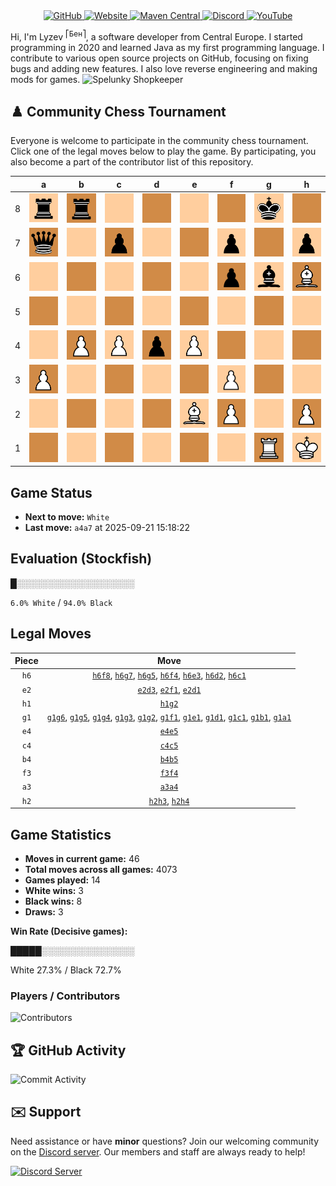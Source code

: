 <div align="center">
    <a href="https://github.com/Lyzev">
        <img src="https://wsrv.nl/?url=https://cdn.jsdelivr.net/npm/@intergrav/devins-badges@3.2.0/assets/cozy-minimal/available/github_vector.svg&w=64&h=64" alt="GitHub">
    </a>
    <a href="https://lyzev.dev">
        <img src="https://wsrv.nl/?url=https://cdn.jsdelivr.net/npm/@intergrav/devins-badges@3.2.0/assets/cozy-minimal/documentation/website_vector.svg&w=64&h=64" alt="Website">
    </a>
    <a href="https://central.sonatype.com/namespace/dev.lyzev.api">
        <img src="https://wsrv.nl/?url=https://cdn.jsdelivr.net/npm/@intergrav/devins-badges@3.2.0/assets/cozy-minimal/available/maven-central_vector.svg&w=64&h=64" alt="Maven Central">
    </a>
    <a href="https://lyzev.dev/discord">
        <img src="https://wsrv.nl/?url=https://cdn.jsdelivr.net/npm/@intergrav/devins-badges@3/assets/cozy-minimal/social/discord-plural_vector.svg&w=64&h=64" alt="Discord">
    </a>
    <a href="https://www.youtube.com/@lyzev">
        <img src="https://wsrv.nl/?url=https://cdn.jsdelivr.net/npm/@intergrav/devins-badges@3.2.0/assets/cozy-minimal/social/youtube-singular_vector.svg&w=64&h=64" alt="YouTube">
    </a>
</div>

[//]: # (23, 08 Mon 2021, 20:00:00)

Hi, I'm Lyzev <sup>⎡Бен⎤</sup>, a software developer from Central Europe. I started programming in 2020 and learned Java as my first programming language. I contribute to various open source projects on GitHub, focusing on fixing bugs and adding new features. I also love reverse engineering and making mods for games. ![Spelunky Shopkeeper](https://static.wikia.nocookie.net/spelunky/images/c/cd/Shopkeeper_HD.png/revision/latest/scale-to-height-down/18)

## :chess_pawn: Community Chess Tournament

Everyone is welcome to participate in the community chess tournament.
Click one of the legal moves below to play the game. By participating, you also become a part of the contributor list of this repository.

|   | a | b | c | d | e | f | g | h |
|---|---|---|---|---|---|---|---|---|
| 8 | ![r](chess/assets/img/light/black/tower.svg) | ![r](chess/assets/img/dark/black/tower.svg) | ![Square](chess/assets/img/light/square.svg) | ![Square](chess/assets/img/dark/square.svg) | ![Square](chess/assets/img/light/square.svg) | [![Square](chess/assets/img/dark/square.svg)](https://github.com/Lyzev/Lyzev/issues/new?title=chess%7Ch6f8&body=Click+%27Create%27+to+submit+this+move.) | ![k](chess/assets/img/light/black/king.svg) | ![Square](chess/assets/img/dark/square.svg) |
| 7 | ![q](chess/assets/img/dark/black/queen.svg) | ![Square](chess/assets/img/light/square.svg) | ![p](chess/assets/img/dark/black/pawn.svg) | ![Square](chess/assets/img/light/square.svg) | ![Square](chess/assets/img/dark/square.svg) | ![p](chess/assets/img/light/black/pawn.svg) | [![Square](chess/assets/img/dark/square.svg)](https://github.com/Lyzev/Lyzev/issues/new?title=chess%7Ch6g7&body=Click+%27Create%27+to+submit+this+move.) | ![p](chess/assets/img/light/black/pawn.svg) |
| 6 | ![Square](chess/assets/img/light/square.svg) | ![Square](chess/assets/img/dark/square.svg) | ![Square](chess/assets/img/light/square.svg) | ![Square](chess/assets/img/dark/square.svg) | ![Square](chess/assets/img/light/square.svg) | ![p](chess/assets/img/dark/black/pawn.svg) | [![b](chess/assets/img/light/black/bishop.svg)](https://github.com/Lyzev/Lyzev/issues/new?title=chess%7Cg1g6&body=Click+%27Create%27+to+submit+this+move.) | ![B](chess/assets/img/dark/white/bishop.svg) |
| 5 | ![Square](chess/assets/img/dark/square.svg) | [![Square](chess/assets/img/light/square.svg)](https://github.com/Lyzev/Lyzev/issues/new?title=chess%7Cb4b5&body=Click+%27Create%27+to+submit+this+move.) | [![Square](chess/assets/img/dark/square.svg)](https://github.com/Lyzev/Lyzev/issues/new?title=chess%7Cc4c5&body=Click+%27Create%27+to+submit+this+move.) | ![Square](chess/assets/img/light/square.svg) | [![Square](chess/assets/img/dark/square.svg)](https://github.com/Lyzev/Lyzev/issues/new?title=chess%7Ce4e5&body=Click+%27Create%27+to+submit+this+move.) | ![Square](chess/assets/img/light/square.svg) | ![Square](chess/assets/img/dark/square.svg) | ![Square](chess/assets/img/light/square.svg) |
| 4 | [![Square](chess/assets/img/light/square.svg)](https://github.com/Lyzev/Lyzev/issues/new?title=chess%7Ca3a4&body=Click+%27Create%27+to+submit+this+move.) | ![P](chess/assets/img/dark/white/pawn.svg) | ![P](chess/assets/img/light/white/pawn.svg) | ![p](chess/assets/img/dark/black/pawn.svg) | ![P](chess/assets/img/light/white/pawn.svg) | ![Square](chess/assets/img/dark/square.svg) | [![Square](chess/assets/img/light/square.svg)](https://github.com/Lyzev/Lyzev/issues/new?title=chess%7Cg1g4&body=Click+%27Create%27+to+submit+this+move.) | [![Square](chess/assets/img/dark/square.svg)](https://github.com/Lyzev/Lyzev/issues/new?title=chess%7Ch2h4&body=Click+%27Create%27+to+submit+this+move.) |
| 3 | ![P](chess/assets/img/dark/white/pawn.svg) | ![Square](chess/assets/img/light/square.svg) | ![Square](chess/assets/img/dark/square.svg) | [![Square](chess/assets/img/light/square.svg)](https://github.com/Lyzev/Lyzev/issues/new?title=chess%7Ce2d3&body=Click+%27Create%27+to+submit+this+move.) | [![Square](chess/assets/img/dark/square.svg)](https://github.com/Lyzev/Lyzev/issues/new?title=chess%7Ch6e3&body=Click+%27Create%27+to+submit+this+move.) | ![P](chess/assets/img/light/white/pawn.svg) | [![Square](chess/assets/img/dark/square.svg)](https://github.com/Lyzev/Lyzev/issues/new?title=chess%7Cg1g3&body=Click+%27Create%27+to+submit+this+move.) | [![Square](chess/assets/img/light/square.svg)](https://github.com/Lyzev/Lyzev/issues/new?title=chess%7Ch2h3&body=Click+%27Create%27+to+submit+this+move.) |
| 2 | ![Square](chess/assets/img/light/square.svg) | ![Square](chess/assets/img/dark/square.svg) | ![Square](chess/assets/img/light/square.svg) | [![Square](chess/assets/img/dark/square.svg)](https://github.com/Lyzev/Lyzev/issues/new?title=chess%7Ch6d2&body=Click+%27Create%27+to+submit+this+move.) | ![B](chess/assets/img/light/white/bishop.svg) | ![P](chess/assets/img/dark/white/pawn.svg) | ![Square](chess/assets/img/light/square.svg) | ![P](chess/assets/img/dark/white/pawn.svg) |
| 1 | [![Square](chess/assets/img/dark/square.svg)](https://github.com/Lyzev/Lyzev/issues/new?title=chess%7Cg1a1&body=Click+%27Create%27+to+submit+this+move.) | [![Square](chess/assets/img/light/square.svg)](https://github.com/Lyzev/Lyzev/issues/new?title=chess%7Cg1b1&body=Click+%27Create%27+to+submit+this+move.) | ![Square](chess/assets/img/dark/square.svg) | ![Square](chess/assets/img/light/square.svg) | [![Square](chess/assets/img/dark/square.svg)](https://github.com/Lyzev/Lyzev/issues/new?title=chess%7Cg1e1&body=Click+%27Create%27+to+submit+this+move.) | ![Square](chess/assets/img/light/square.svg) | ![R](chess/assets/img/dark/white/tower.svg) | ![K](chess/assets/img/light/white/king.svg) |

## Game Status

- **Next to move:** `White`
- **Last move:** `a4a7` at 2025-09-21 15:18:22

## Evaluation (Stockfish)

█░░░░░░░░░░░░░░░░░░░

`6.0% White` / `94.0% Black`

## Legal Moves

| **Piece** | **Move** |
|:---------:|:--------:|
| `h6` | [`h6f8`](https://github.com/Lyzev/Lyzev/issues/new?title=chess%7Ch6f8&body=Click+%27Create%27+to+submit+this+move.), [`h6g7`](https://github.com/Lyzev/Lyzev/issues/new?title=chess%7Ch6g7&body=Click+%27Create%27+to+submit+this+move.), [`h6g5`](https://github.com/Lyzev/Lyzev/issues/new?title=chess%7Ch6g5&body=Click+%27Create%27+to+submit+this+move.), [`h6f4`](https://github.com/Lyzev/Lyzev/issues/new?title=chess%7Ch6f4&body=Click+%27Create%27+to+submit+this+move.), [`h6e3`](https://github.com/Lyzev/Lyzev/issues/new?title=chess%7Ch6e3&body=Click+%27Create%27+to+submit+this+move.), [`h6d2`](https://github.com/Lyzev/Lyzev/issues/new?title=chess%7Ch6d2&body=Click+%27Create%27+to+submit+this+move.), [`h6c1`](https://github.com/Lyzev/Lyzev/issues/new?title=chess%7Ch6c1&body=Click+%27Create%27+to+submit+this+move.) |
| `e2` | [`e2d3`](https://github.com/Lyzev/Lyzev/issues/new?title=chess%7Ce2d3&body=Click+%27Create%27+to+submit+this+move.), [`e2f1`](https://github.com/Lyzev/Lyzev/issues/new?title=chess%7Ce2f1&body=Click+%27Create%27+to+submit+this+move.), [`e2d1`](https://github.com/Lyzev/Lyzev/issues/new?title=chess%7Ce2d1&body=Click+%27Create%27+to+submit+this+move.) |
| `h1` | [`h1g2`](https://github.com/Lyzev/Lyzev/issues/new?title=chess%7Ch1g2&body=Click+%27Create%27+to+submit+this+move.) |
| `g1` | [`g1g6`](https://github.com/Lyzev/Lyzev/issues/new?title=chess%7Cg1g6&body=Click+%27Create%27+to+submit+this+move.), [`g1g5`](https://github.com/Lyzev/Lyzev/issues/new?title=chess%7Cg1g5&body=Click+%27Create%27+to+submit+this+move.), [`g1g4`](https://github.com/Lyzev/Lyzev/issues/new?title=chess%7Cg1g4&body=Click+%27Create%27+to+submit+this+move.), [`g1g3`](https://github.com/Lyzev/Lyzev/issues/new?title=chess%7Cg1g3&body=Click+%27Create%27+to+submit+this+move.), [`g1g2`](https://github.com/Lyzev/Lyzev/issues/new?title=chess%7Cg1g2&body=Click+%27Create%27+to+submit+this+move.), [`g1f1`](https://github.com/Lyzev/Lyzev/issues/new?title=chess%7Cg1f1&body=Click+%27Create%27+to+submit+this+move.), [`g1e1`](https://github.com/Lyzev/Lyzev/issues/new?title=chess%7Cg1e1&body=Click+%27Create%27+to+submit+this+move.), [`g1d1`](https://github.com/Lyzev/Lyzev/issues/new?title=chess%7Cg1d1&body=Click+%27Create%27+to+submit+this+move.), [`g1c1`](https://github.com/Lyzev/Lyzev/issues/new?title=chess%7Cg1c1&body=Click+%27Create%27+to+submit+this+move.), [`g1b1`](https://github.com/Lyzev/Lyzev/issues/new?title=chess%7Cg1b1&body=Click+%27Create%27+to+submit+this+move.), [`g1a1`](https://github.com/Lyzev/Lyzev/issues/new?title=chess%7Cg1a1&body=Click+%27Create%27+to+submit+this+move.) |
| `e4` | [`e4e5`](https://github.com/Lyzev/Lyzev/issues/new?title=chess%7Ce4e5&body=Click+%27Create%27+to+submit+this+move.) |
| `c4` | [`c4c5`](https://github.com/Lyzev/Lyzev/issues/new?title=chess%7Cc4c5&body=Click+%27Create%27+to+submit+this+move.) |
| `b4` | [`b4b5`](https://github.com/Lyzev/Lyzev/issues/new?title=chess%7Cb4b5&body=Click+%27Create%27+to+submit+this+move.) |
| `f3` | [`f3f4`](https://github.com/Lyzev/Lyzev/issues/new?title=chess%7Cf3f4&body=Click+%27Create%27+to+submit+this+move.) |
| `a3` | [`a3a4`](https://github.com/Lyzev/Lyzev/issues/new?title=chess%7Ca3a4&body=Click+%27Create%27+to+submit+this+move.) |
| `h2` | [`h2h3`](https://github.com/Lyzev/Lyzev/issues/new?title=chess%7Ch2h3&body=Click+%27Create%27+to+submit+this+move.), [`h2h4`](https://github.com/Lyzev/Lyzev/issues/new?title=chess%7Ch2h4&body=Click+%27Create%27+to+submit+this+move.) |

## Game Statistics

- **Moves in current game:** 46
- **Total moves across all games:** 4073
- **Games played:** 14
- **White wins:** 3
- **Black wins:** 8
- **Draws:** 3

**Win Rate (Decisive games):**

█████░░░░░░░░░░░░░░░

White 27.3% / Black 72.7%


### Players / Contributors
![Contributors](https://readme-contribs.as93.net/contributors/Lyzev/Lyzev)

## :trophy: GitHub Activity

![Commit Activity](https://lyzev.dev/assets/img/Lyzev.svg)

## :envelope: Support

Need assistance or have **minor** questions? Join our welcoming community on
the [Discord server](https://lyzev.dev/discord). Our members and staff are always ready to help!

[![Discord Server](https://cdn.jsdelivr.net/npm/@intergrav/devins-badges@3/assets/cozy/social/discord-plural_vector.svg)](https://lyzev.dev/discord)
